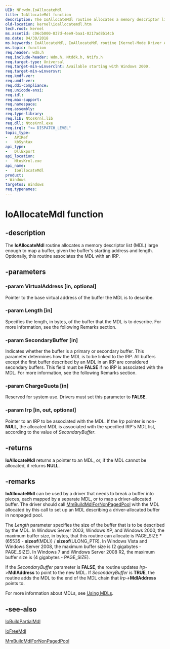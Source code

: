 ```yaml
---
UID: NF:wdm.IoAllocateMdl
title: IoAllocateMdl function
description: The IoAllocateMdl routine allocates a memory descriptor list (MDL) large enough to map a buffer, given the buffer's starting address and length. Optionally, this routine associates the MDL with an IRP.
old-location: kernel\ioallocatemdl.htm
tech.root: kernel
ms.assetid: c06cb000-837d-4ee9-baa1-0217ad8b14cb
ms.date: 04/30/2018
ms.keywords: IoAllocateMdl, IoAllocateMdl routine [Kernel-Mode Driver Architecture], k104_8f4336cd-03b0-4ca2-9538-182970594ba3.xml, kernel.ioallocatemdl, wdm/IoAllocateMdl
ms.topic: function
req.header: wdm.h
req.include-header: Wdm.h, Ntddk.h, Ntifs.h
req.target-type: Universal
req.target-min-winverclnt: Available starting with Windows 2000.
req.target-min-winversvr: 
req.kmdf-ver: 
req.umdf-ver: 
req.ddi-compliance: 
req.unicode-ansi: 
req.idl: 
req.max-support: 
req.namespace: 
req.assembly: 
req.type-library: 
req.lib: NtosKrnl.lib
req.dll: NtosKrnl.exe
req.irql: "<= DISPATCH_LEVEL"
topic_type:
-	APIRef
-	kbSyntax
api_type:
-	DllExport
api_location:
-	NtosKrnl.exe
api_name:
-	IoAllocateMdl
product:
- Windows
targetos: Windows
req.typenames: 
---
```


# IoAllocateMdl function


## -description


The <b>IoAllocateMdl</b> routine allocates a memory descriptor list (MDL) large enough to map a buffer, given the buffer's starting address and length. Optionally, this routine associates the MDL with an IRP. 


## -parameters




### -param VirtualAddress [in, optional]

Pointer to the base virtual address of the buffer the MDL is to describe.


### -param Length [in]

Specifies the length, in bytes, of the buffer that the MDL is to describe. For more information, see the following Remarks section.


### -param SecondaryBuffer [in]

Indicates whether the buffer is a primary or secondary buffer. This parameter determines how the MDL is to be linked to the IRP. All buffers except the first buffer described by an MDL in an IRP are considered secondary buffers. This field must be <b>FALSE</b> if no IRP is associated with the MDL. For more information, see the following Remarks section.


### -param ChargeQuota [in]

Reserved for system use. Drivers must set this parameter to <b>FALSE</b>.


### -param Irp [in, out, optional]

Pointer to an IRP to be associated with the MDL. If the <i>Irp</i> pointer is non-<b>NULL</b>, the allocated MDL is associated with the specified IRP's MDL list, according to the value of <i>SecondaryBuffer</i>. 


## -returns



<b>IoAllocateMdl</b> returns a pointer to an MDL, or, if the MDL cannot be allocated, it returns <b>NULL</b>. 




## -remarks



<b>IoAllocateMdl</b> can be used by a driver that needs to break a buffer into pieces, each mapped by a separate MDL, or to map a driver-allocated buffer. The driver should call <a href="https://msdn.microsoft.com/library/windows/hardware/ff554498">MmBuildMdlForNonPagedPool</a> with the MDL allocated by this call to set up an MDL describing a driver-allocated buffer in nonpaged pool.

The <i>Length</i> parameter specifies the size of the buffer that is to be described by the MDL. In Windows Server 2003, Windows XP, and Windows 2000, the maximum buffer size, in bytes, that this routine can allocate is PAGE_SIZE * (65535 - <b>sizeof</b>(MDL)) / <b>sizeof</b>(ULONG_PTR). In Windows Vista and Windows Server 2008, the maximum buffer size is (2 gigabytes - PAGE_SIZE). In Windows 7 and Windows Server 2008 R2, the maximum buffer size is (4 gigabytes - PAGE_SIZE).

If the <i>SecondaryBuffer</i> parameter is <b>FALSE</b>, the routine updates <i>Irp</i>-&gt;<b>MdlAddress</b> to point to the new MDL. If <i>SecondaryBuffer</i> is <b>TRUE</b>, the routine adds the MDL to the end of the MDL chain that <i>Irp</i>-&gt;<b>MdlAddress</b> points to.

For more information about MDLs, see <a href="https://msdn.microsoft.com/library/windows/hardware/ff565421">Using MDLs</a>. 




## -see-also




<a href="https://msdn.microsoft.com/library/windows/hardware/ff548324">IoBuildPartialMdl</a>



<a href="https://msdn.microsoft.com/library/windows/hardware/ff549126">IoFreeMdl</a>



<a href="https://msdn.microsoft.com/library/windows/hardware/ff554498">MmBuildMdlForNonPagedPool</a>
 

 

